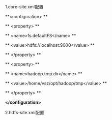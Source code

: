 1.core-site.xml配置

**&lt;configuration&gt;**

**  &lt;property&gt;**

**    &lt;name&gt;fs.defaultFS&lt;/name&gt;**

**    &lt;value&gt;hdfs://localhost:9000&lt;/value&gt;**

**  &lt;/property&gt;**

**  &lt;property&gt;**

**    &lt;name&gt;hadoop.tmp.dir&lt;/name&gt;**

**    &lt;value&gt;/home/vsz/opt/hadoop/tmp&lt;/value&gt;**

**  &lt;/property&gt;**

**&lt;/configuration&gt;**

2.hdfs-site.xml配置

